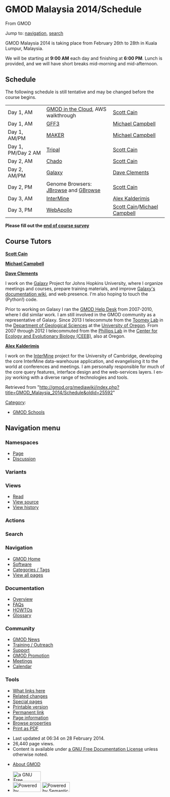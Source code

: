 <div id="mw-page-base" class="noprint">

</div>

<div id="mw-head-base" class="noprint">

</div>

<div id="content" class="mw-body" role="main">

<span id="top"></span>

<div id="mw-js-message" style="display:none;">

</div>



# <span dir="auto">GMOD Malaysia 2014/Schedule</span>

<div id="bodyContent">

<div id="siteSub">

From GMOD

</div>

<div id="contentSub">

</div>

<div id="jump-to-nav" class="mw-jump">

Jump to: [navigation](#mw-navigation), [search](#p-search)

</div>

<div id="mw-content-text" class="mw-content-ltr" lang="en" dir="ltr">

GMOD Malaysia 2014 is taking place from February 26th to 28th in Kuala
Lumpur, Malaysia.

We will be starting at **9:00 AM** each day and finishing at **6:00
PM**. Lunch is provided, and we will have short breaks mid-morning and
mid-afternoon.

## <span id="Schedule" class="mw-headline">Schedule</span>

The following schedule is still tentative and may be changed before the
course begins.

|  |  |  |
|----|----|----|
| Day 1, AM | [GMOD in the Cloud](../Cloud.1 "Cloud"), AWS walkthrough | [Scott Cain](../User:Scott "User:Scott") |
| Day 1, AM | [GFF3](GFF3_Tutorial "GMOD Malaysia 2014/GFF3 Tutorial") | [Michael Campbell](../User:Michael_Campbell "User:Michael Campbell") |
| Day 1, AM/PM | [MAKER](MAKER_Tutorial "GMOD Malaysia 2014/MAKER Tutorial") | [Michael Campbell](../User:Michael_Campbell "User:Michael Campbell") |
| Day 1, PM/Day 2 AM | [Tripal](Tripal_Tutorial "GMOD Malaysia 2014/Tripal Tutorial") | [Scott Cain](../User:Scott "User:Scott") |
| Day 2, AM | [Chado](Chado_Tutorial "GMOD Malaysia 2014/Chado Tutorial") | [Scott Cain](../User:Scott "User:Scott") |
| Day 2, AM/PM | [Galaxy](Galaxy_Tutorial "GMOD Malaysia 2014/Galaxy Tutorial") | [Dave Clements](../User:Clements "User:Clements") |
| Day 2, PM | Genome Browsers: [JBrowse](JBrowse_Tutorial "GMOD Malaysia 2014/JBrowse Tutorial") and [GBrowse](GBrowse_Tutorial "GMOD Malaysia 2014/GBrowse Tutorial") | [Scott Cain](../User:Scott "User:Scott") |
| Day 3, AM | [InterMine](Intermine_Tutorial "GMOD Malaysia 2014/Intermine Tutorial") | [Alex Kalderimis](../User:Alexkalderimis "User:Alexkalderimis") |
| Day 3, PM | [WebApollo](WebApollo_Tutorial "GMOD Malaysia 2014/WebApollo Tutorial") | [Scott Cain](../User:Scott "User:Scott")/[Michael Campbell](../User:Michael_Campbell "User:Michael Campbell") |

**Please fill out the <a
href="https://docs.google.com/forms/d/1BB1PUjlEH7NGcUVIWbDC2FBfu1DGMBILARzVNJdzw_4/viewform"
class="external text" rel="nofollow">end of course survey</a>**

## <span id="Course_Tutors" class="mw-headline">Course Tutors</span>

**[Scott Cain](../User:Scott "User:Scott")**

**[Michael Campbell](../User:Michael_Campbell "User:Michael Campbell")**

**[Dave Clements](../User:Clements "User:Clements")**

I work on the [Galaxy](../Galaxy.1 "Galaxy") Project for Johns Hopkins
University, where I organize meetings and courses, prepare training
materials, and improve
<a href="http://wiki.galaxyproject.org/" class="external text"
rel="nofollow">Galaxy's documentation wiki</a>, and web presence. I'm
also hoping to touch the (Python!) code.

Prior to working on Galaxy I ran the [GMOD Help
Desk](../GMOD_Help_Desk "GMOD Help Desk") from 2007-2010, where I did
similar work. I am still involved in the GMOD community as a
representative of Galaxy. Since 2013 I telecommute from the
<a href="http://pages.uoregon.edu/drt/" class="external text"
rel="nofollow">Toomey Lab</a> in the
<a href="http://geology.uoregon.edu/" class="external text"
rel="nofollow">Department of Geological Sciences</a> at the
<a href="http://uoregon.edu" class="external text"
rel="nofollow">University of Oregon</a>. From 2007 through 2012 I
telecommuted from the
<a href="http://www.uoregon.edu/~pphil/index.html" class="external text"
rel="nofollow">Phillips Lab</a> in the
<a href="http://ceeb.uoregon.edu/" class="external text"
rel="nofollow">Center for Ecology and Evolutionary Biology (CEEB)</a>,
also at Oregon.

**[Alex Kalderimis](../User:Alexkalderimis "User:Alexkalderimis")**

I work on the [InterMine](../InterMine "InterMine") project for the
University of Cambridge, developing the core InterMine data-warehouse
application, and evangelising it to the world at conferences and
meetings. I am personally responsible for much of the core query
features, interface design and the web-services layers. I enjoy working
with a diverse range of technologies and tools.

</div>

<div class="printfooter">

Retrieved from
"<http://gmod.org/mediawiki/index.php?title=GMOD_Malaysia_2014/Schedule&oldid=25592>"

</div>

<div id="catlinks" class="catlinks">

<div id="mw-normal-catlinks" class="mw-normal-catlinks">

[Category](../Special:Categories "Special:Categories"):

- [GMOD Schools](../Category:GMOD_Schools "Category:GMOD Schools")

</div>

</div>

<div class="visualClear">

</div>

</div>

</div>

<div id="mw-navigation">

## Navigation menu

<div id="mw-head">



<div id="left-navigation">

<div id="p-namespaces" class="vectorTabs" role="navigation"
aria-labelledby="p-namespaces-label">

### Namespaces

- <span id="ca-nstab-main"><a href="Schedule" accesskey="c"
  title="View the content page [c]">Page</a></span>
- <span id="ca-talk"><a
  href="http://gmod.org/mediawiki/index.php?title=Talk:GMOD_Malaysia_2014/Schedule&amp;action=edit&amp;redlink=1"
  accesskey="t"
  title="Discussion about the content page [t]">Discussion</a></span>

</div>

<div id="p-variants" class="vectorMenu emptyPortlet" role="navigation"
aria-labelledby="p-variants-label">

### 

### Variants[](#)

<div class="menu">

</div>

</div>

</div>

<div id="right-navigation">

<div id="p-views" class="vectorTabs" role="navigation"
aria-labelledby="p-views-label">

### Views

- <span id="ca-view">[Read](Schedule)</span>
- <span id="ca-viewsource"><a
  href="http://gmod.org/mediawiki/index.php?title=GMOD_Malaysia_2014/Schedule&amp;action=edit"
  accesskey="e" title="This page is protected.
  You can view its source [e]">View source</a></span>
- <span id="ca-history"><a
  href="http://gmod.org/mediawiki/index.php?title=GMOD_Malaysia_2014/Schedule&amp;action=history"
  accesskey="h" title="Past revisions of this page [h]">View history</a></span>

</div>

<div id="p-cactions" class="vectorMenu emptyPortlet" role="navigation"
aria-labelledby="p-cactions-label">

### Actions[](#)

<div class="menu">

</div>

</div>

<div id="p-search" role="search">

### Search

<div id="simpleSearch">

</div>

</div>

</div>

</div>

<div id="mw-panel">

<div id="p-logo" role="banner">

<a href="../Main_Page"
style="background-image: url(../../images/GMOD-cogs.png);"
title="Visit the main page"></a>

</div>

<div id="p-Navigation" class="portal" role="navigation"
aria-labelledby="p-Navigation-label">

### Navigation

<div class="body">

- <span id="n-GMOD-Home">[GMOD Home](../Main_Page)</span>
- <span id="n-Software">[Software](../GMOD_Components)</span>
- <span id="n-Categories-.2F-Tags">[Categories /
  Tags](../Categories)</span>
- <span id="n-View-all-pages">[View all
  pages](../Special:AllPages)</span>

</div>

</div>

<div id="p-Documentation" class="portal" role="navigation"
aria-labelledby="p-Documentation-label">

### Documentation

<div class="body">

- <span id="n-Overview">[Overview](../Overview)</span>
- <span id="n-FAQs">[FAQs](../Category:FAQ)</span>
- <span id="n-HOWTOs">[HOWTOs](../Category:HOWTO)</span>
- <span id="n-Glossary">[Glossary](../Glossary)</span>

</div>

</div>

<div id="p-Community" class="portal" role="navigation"
aria-labelledby="p-Community-label">

### Community

<div class="body">

- <span id="n-GMOD-News">[GMOD News](../GMOD_News)</span>
- <span id="n-Training-.2F-Outreach">[Training /
  Outreach](../Training_and_Outreach)</span>
- <span id="n-Support">[Support](../Support)</span>
- <span id="n-GMOD-Promotion">[GMOD Promotion](../GMOD_Promotion)</span>
- <span id="n-Meetings">[Meetings](../Meetings)</span>
- <span id="n-Calendar">[Calendar](../Calendar)</span>

</div>

</div>

<div id="p-tb" class="portal" role="navigation"
aria-labelledby="p-tb-label">

### Tools

<div class="body">

- <span id="t-whatlinkshere"><a href="../Special:WhatLinksHere/GMOD_Malaysia_2014/Schedule"
  accesskey="j" title="A list of all wiki pages that link here [j]">What
  links here</a></span>
- <span id="t-recentchangeslinked"><a href="../Special:RecentChangesLinked/GMOD_Malaysia_2014/Schedule"
  accesskey="k"
  title="Recent changes in pages linked from this page [k]">Related
  changes</a></span>
- <span id="t-specialpages"><a href="../Special:SpecialPages" accesskey="q"
  title="A list of all special pages [q]">Special pages</a></span>
- <span id="t-print"><a
  href="http://gmod.org/mediawiki/index.php?title=GMOD_Malaysia_2014/Schedule&amp;printable=yes"
  rel="alternate" accesskey="p"
  title="Printable version of this page [p]">Printable version</a></span>
- <span id="t-permalink">[Permanent
  link](http://gmod.org/mediawiki/index.php?title=GMOD_Malaysia_2014/Schedule&oldid=25592 "Permanent link to this revision of the page")</span>
- <span id="t-info">[Page
  information](http://gmod.org/mediawiki/index.php?title=GMOD_Malaysia_2014/Schedule&action=info)</span>
- <span id="t-smwbrowselink"><a href="../Special:Browse/GMOD_Malaysia_2014-2FSchedule"
  rel="smw-browse">Browse properties</a></span>
- <span id="t-pdf">[Print as
  PDF](http://gmod.org/mediawiki/index.php?title=Special:PdfPrint&page=GMOD_Malaysia_2014/Schedule)</span>

</div>

</div>

</div>

</div>

<div id="footer" role="contentinfo">

- <span id="footer-info-lastmod">Last updated at 06:34 on 28 February
  2014.</span>
- <span id="footer-info-viewcount">26,440 page views.</span>
- <span id="footer-info-copyright">Content is available under
  <a href="http://www.gnu.org/licenses/fdl-1.3.html" class="external"
  rel="nofollow">a GNU Free Documentation License</a> unless otherwise
  noted.</span>

<!-- -->

- <span id="footer-places-about">[About
  GMOD](../GMOD:About "GMOD:About")</span>

<!-- -->

- <span id="footer-copyrightico">[<img src="http://www.gnu.org/graphics/gfdl-logo-small.png" width="88"
  height="31" alt="a GNU Free Documentation License" />](http://www.gnu.org/licenses/fdl-1.3.html)</span>
- <span id="footer-poweredbyico">[<img
  src="../../mediawiki/skins/common/images/poweredby_mediawiki_88x31.png"
  width="88" height="31" alt="Powered by MediaWiki" />](http://www.mediawiki.org/)
  [<img
  src="../../mediawiki/extensions/SemanticMediaWiki/resources/images/smw_button.png"
  width="88" height="31" alt="Powered by Semantic MediaWiki" />](https://www.semantic-mediawiki.org/wiki/Semantic_MediaWiki)</span>

<div style="clear:both">

</div>

</div>
